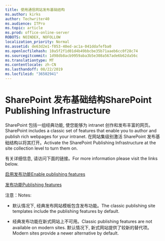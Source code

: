 ```yaml
---
title: 使用通信网站发布基础结构
ms.author: kirks
author: Techwriter40
ms.audience: ITPro
ms.topic: article
ms.prod: office-online-server
ROBOTS: NOINDEX, NOFOLLOW
localization_priority: Normal
ms.assetid: de63d2e1-f053-40ed-ac1a-041ddafefba0
ms.openlocfilehash: 10a5f2f1d01d4b49bbcbe35b71aaeb6cc0f28c74
ms.sourcegitcommit: 1d98db8acb9959aba3b5e308a567ade6b62da56c
ms.translationtype: MT
ms.contentlocale: zh-CN
ms.lasthandoff: 08/22/2019
ms.locfileid: "36502941"
---
```

# <a name="sharepoint-publishing-infrastructure"></a><span data-ttu-id="834e7-102">SharePoint 发布基础结构</span><span class="sxs-lookup"><span data-stu-id="834e7-102">SharePoint Publishing Infrastructure</span></span>


<span data-ttu-id="834e7-103">SharePoint 包括一组经典功能, 使您能够为 intranet 创作和发布丰富的网页。</span><span class="sxs-lookup"><span data-stu-id="834e7-103">SharePoint includes a classic set of features that enable you to author and publish rich webpages for your intranet.</span></span> <span data-ttu-id="834e7-104">在网站集级别激活 SharePoint 发布基础结构以将其打开。</span><span class="sxs-lookup"><span data-stu-id="834e7-104">Activate the SharePoint Publishing Infrastructure at the site collection level to turn them on.</span></span>

<span data-ttu-id="834e7-105">有关详细信息, 请访问下面的链接。</span><span class="sxs-lookup"><span data-stu-id="834e7-105">For more information please visit the links below.</span></span>

[<span data-ttu-id="834e7-106">启用发布功能</span><span class="sxs-lookup"><span data-stu-id="834e7-106">Enable publishing features</span></span>](https://support.office.com/article/Enable-publishing-features-479677A6-8B33-4AC7-907D-071C1C7E4518)

[<span data-ttu-id="834e7-107">发布功能</span><span class="sxs-lookup"><span data-stu-id="834e7-107">Publishing features</span></span>](https://support.office.com/article/Features-enabled-in-a-SharePoint-Online-publishing-site-3AB3810C-3C2C-4361-9D0E-0CBE666EA0B0?wt.mc_id=O365_Portal_MMaven#__toc336865553)

<span data-ttu-id="834e7-108">注意：</span><span class="sxs-lookup"><span data-stu-id="834e7-108">Notes:</span></span>

- <span data-ttu-id="834e7-109">默认情况下, 经典发布网站模板包含发布功能。</span><span class="sxs-lookup"><span data-stu-id="834e7-109">The classic publishing site templates include the publishing features by default.</span></span>

- <span data-ttu-id="834e7-110">经典发布功能在新式网站上不可用。</span><span class="sxs-lookup"><span data-stu-id="834e7-110">Classic publishing features are not available on modern sites.</span></span> <span data-ttu-id="834e7-111">默认情况下, 新式网站提供了较新的替代项。</span><span class="sxs-lookup"><span data-stu-id="834e7-111">Modern sites provide a newer alternative by default.</span></span>

